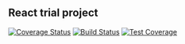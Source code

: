 ## React trial project
[![Coverage Status](https://coveralls.io/repos/github/mariamiah/reacttrial/badge.svg?branch=master)](https://coveralls.io/github/mariamiah/reacttrial?branch=master)
[![Build Status](https://travis-ci.org/mariamiah/reacttrial.svg?branch=master)](https://travis-ci.org/mariamiah/reacttrial)
[![Test Coverage](https://api.codeclimate.com/v1/badges/35d2e4614f778516818d/test_coverage)](https://codeclimate.com/github/mariamiah/reacttrial/test_coverage)